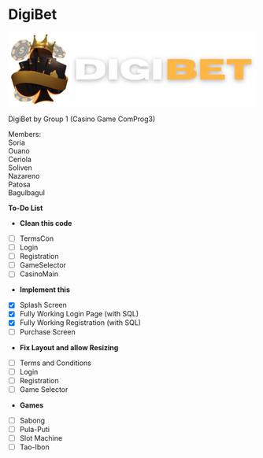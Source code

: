 # DigiBet
![alt text](https://raw.githubusercontent.com/yxles-dev/CasinoGame/nightly/src/icons/intro.png "DigiBet-Logo")

DigiBet by Group 1 (Casino Game ComProg3)

Members:  
Soria  
Ouano  
Ceriola  
Soliven  
Nazareno  
Patosa  
Bagulbagul  

**To-Do List**
- **Clean this code**
- [ ] TermsCon
- [ ] Login
- [ ] Registration
- [ ] GameSelector
- [ ] CasinoMain
- **Implement this**
- [x] Splash Screen
- [X] Fully Working Login Page (with SQL)
- [X] Fully Working Registration (with SQL)
- [ ] Purchase Screen
- **Fix Layout and allow Resizing**
- [ ] Terms and Conditions
- [ ] Login
- [ ] Registration
- [ ] Game Selector
- **Games**
- [ ] Sabong
- [ ] Pula-Puti
- [ ] Slot Machine
- [ ] Tao-Ibon